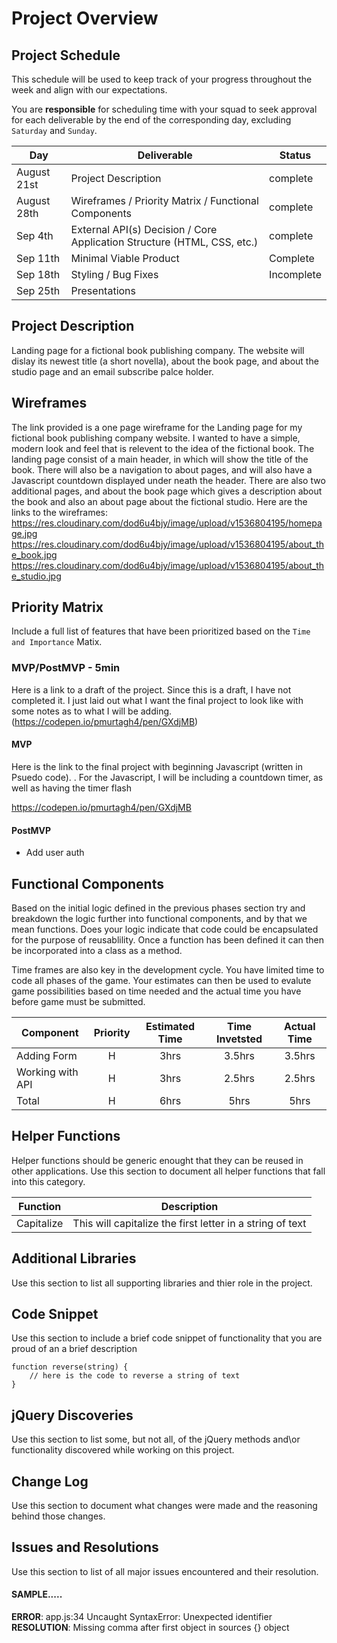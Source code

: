 # Project Overview

## Project Schedule

This schedule will be used to keep track of your progress throughout the week and align with our expectations.  

You are **responsible** for scheduling time with your squad to seek approval for each deliverable by the end of the corresponding day, excluding `Saturday` and `Sunday`.

|  Day | Deliverable | Status
|---|---| ---|
|August 21st| Project Description | complete
|August 28th| Wireframes / Priority Matrix / Functional Components | complete
|Sep 4th| External API(s) Decision / Core Application Structure (HTML, CSS, etc.) | complete
|Sep 11th| Minimal Viable Product | Complete
|Sep 18th| Styling / Bug Fixes | Incomplete
|Sep 25th| Presentations 


## Project Description

Landing page for a fictional book publishing company. The website will dislay its newest title (a short novella), about the book page, and about the studio page and an email subscribe palce holder. 

## Wireframes
The link provided is a one page wireframe for the Landing page for my fictional book publishing company website. I wanted to have a simple, modern look and feel that is relevent to the idea of the fictional book. The landing page consist of a main header, in which will show the title of the book. There will also be a navigation to about pages, and will also have a Javascript countdown displayed under neath the header. There are also two additional pages, and about the book page which gives a description about the book and also an about page about the fictional studio. Here are the links to the wireframes:
https://res.cloudinary.com/dod6u4bjy/image/upload/v1536804195/homepage.jpg
https://res.cloudinary.com/dod6u4bjy/image/upload/v1536804195/about_the_book.jpg
https://res.cloudinary.com/dod6u4bjy/image/upload/v1536804195/about_the_studio.jpg
## Priority Matrix

Include a full list of features that have been prioritized based on the `Time and Importance` Matix.  

### MVP/PostMVP - 5min
Here is a link to a draft of the project. Since this is a draft, I have not completed it. I just laid out what I want the final project to look like with some notes as to what I will be adding. (https://codepen.io/pmurtagh4/pen/GXdjMB)

#### MVP 

Here is the link to the final project with beginning Javascript (written in Psuedo code). . For the Javascript, I will be including a countdown timer, as well as having the timer flash

https://codepen.io/pmurtagh4/pen/GXdjMB

#### PostMVP 

- Add user auth

## Functional Components

Based on the initial logic defined in the previous  phases section try and breakdown the logic further into functional components, and by that we mean functions.  Does your logic indicate that code could be encapsulated for the purpose of reusablility.  Once a function has been defined it can then be incorporated into a class as a method. 

Time frames are also key in the development cycle.  You have limited time to code all phases of the game.  Your estimates can then be used to evalute game possibilities based on time needed and the actual time you have before game must be submitted. 

| Component | Priority | Estimated Time | Time Invetsted | Actual Time |
| --- | :---: |  :---: | :---: | :---: |
| Adding Form | H | 3hrs| 3.5hrs | 3.5hrs |
| Working with API | H | 3hrs| 2.5hrs | 2.5hrs |
| Total | H | 6hrs| 5hrs | 5hrs |

## Helper Functions
Helper functions should be generic enought that they can be reused in other applications. Use this section to document all helper functions that fall into this category.

| Function | Description | 
| --- | :---: |  
| Capitalize | This will capitalize the first letter in a string of text | 

## Additional Libraries
 Use this section to list all supporting libraries and thier role in the project. 

## Code Snippet

Use this section to include a brief code snippet of functionality that you are proud of an a brief description  

```
function reverse(string) {
	// here is the code to reverse a string of text
}
```

## jQuery Discoveries
 Use this section to list some, but not all, of the jQuery methods and\or functionality discovered while working on this project.

## Change Log
 Use this section to document what changes were made and the reasoning behind those changes.  

## Issues and Resolutions
 Use this section to list of all major issues encountered and their resolution.

#### SAMPLE.....
**ERROR**: app.js:34 Uncaught SyntaxError: Unexpected identifier                                
**RESOLUTION**: Missing comma after first object in sources {} object
